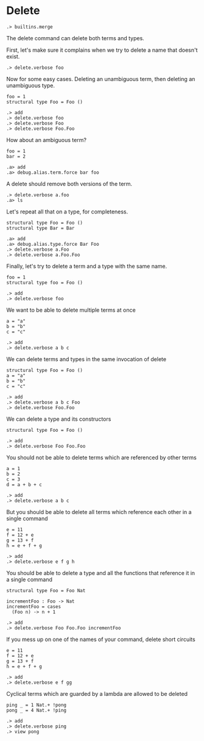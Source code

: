 # Delete

```ucm:hide
.> builtins.merge
```

The delete command can delete both terms and types.

First, let's make sure it complains when we try to delete a name that doesn't
exist.

```ucm:error
.> delete.verbose foo
```

Now for some easy cases. Deleting an unambiguous term, then deleting an
unambiguous type.

```unison:hide
foo = 1
structural type Foo = Foo ()
```

```ucm
.> add
.> delete.verbose foo
.> delete.verbose Foo
.> delete.verbose Foo.Foo
```

How about an ambiguous term?

```unison:hide
foo = 1
bar = 2
```

```ucm
.a> add
.a> debug.alias.term.force bar foo
```

A delete should remove both versions of the term.

```ucm
.> delete.verbose a.foo
.a> ls
```

Let's repeat all that on a type, for completeness.

```unison:hide
structural type Foo = Foo ()
structural type Bar = Bar
```

```ucm
.a> add
.a> debug.alias.type.force Bar Foo
.> delete.verbose a.Foo
.> delete.verbose a.Foo.Foo
```

Finally, let's try to delete a term and a type with the same name.

```unison:hide
foo = 1
structural type foo = Foo ()
```

```ucm
.> add
.> delete.verbose foo
```

We want to be able to delete multiple terms at once

```unison:hide
a = "a"
b = "b"
c = "c"
```

```ucm
.> add
.> delete.verbose a b c
```

We can delete terms and types in the same invocation of delete

```unison:hide
structural type Foo = Foo ()
a = "a"
b = "b"
c = "c"
```

```ucm
.> add
.> delete.verbose a b c Foo
.> delete.verbose Foo.Foo
```

We can delete a type and its constructors

```unison:hide
structural type Foo = Foo ()
```

```ucm
.> add
.> delete.verbose Foo Foo.Foo
```

You should not be able to delete terms which are referenced by other terms

```unison:hide
a = 1
b = 2
c = 3
d = a + b + c
```

```ucm:error
.> add
.> delete.verbose a b c
```

But you should be able to delete all terms which reference each other in a single command

```unison:hide
e = 11
f = 12 + e
g = 13 + f
h = e + f + g
```

```ucm
.> add
.> delete.verbose e f g h
```

You should be able to delete a type and all the functions that reference it in a single command

```unison:hide
structural type Foo = Foo Nat

incrementFoo : Foo -> Nat
incrementFoo = cases
  (Foo n) -> n + 1
```

```ucm
.> add
.> delete.verbose Foo Foo.Foo incrementFoo
```

If you mess up on one of the names of your command, delete short circuits

```unison:hide
e = 11
f = 12 + e
g = 13 + f
h = e + f + g
```

```ucm:error
.> add
.> delete.verbose e f gg
```

Cyclical terms which are guarded by a lambda are allowed to be deleted

```unison:hide
ping _ = 1 Nat.+ !pong
pong _ = 4 Nat.+ !ping
```

```ucm
.> add
.> delete.verbose ping
.> view pong
```
